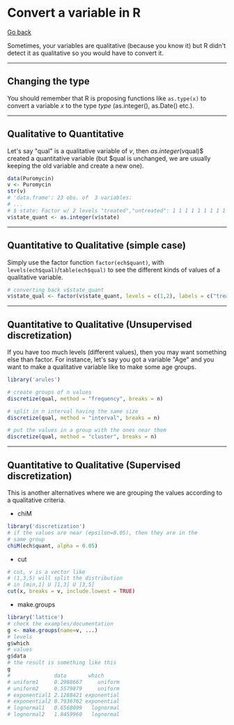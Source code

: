 # Convert a variable in R

[Go back](discovery.md)

Sometimes, your variables are qualitative
(because you know it)
but R didn't detect it as qualitative so you would have
to convert it.

<hr class="sr">

## Changing the type

You should remember that R is proposing functions
like ``as.type(x)`` to convert a variable $x$ to
the type $type$ (as.integer(), as.Date() etc.).

<hr class="sl">

## Qualitative to Quantitative

Let's say "qual" is a qualitative variable
of $v$, then $as.integer(v$qual)$
created a quantitative variable (but
$qual is unchanged, we are usually keeping
the old variable and create a new one).

```r
data(Puromycin)
v <- Puromycin
str(v)
# 'data.frame':	23 obs. of  3 variables:
# ...
# $ state: Factor w/ 2 levels "treated","untreated": 1 1 1 1 1 1 1 1 1 1 ...
v$state_quant <- as.integer(v$state)
```

<hr class="sr">

## Quantitative to Qualitative (simple case)

Simply use the factor function ``factor(ech$quant)``,
with ``levels(ech$qual)``/`table(ech$qual)` to see
the different kinds of values of a qualitative variable.

```r
# converting back v$state_quant
v$state_qual <- factor(v$state_quant, levels = c(1,2), labels = c("treated", "untreated"))
```

<hr class="sl">

## Quantitative to Qualitative (Unsupervised discretization)

If you have too much levels (different values), then you may want something
else than factor. For instance, let's say you got a variable "Age" and you
want to make a qualitative variable like to make some age groups.

```r
library('arules')

# create groups of n values
discretize(qual, method = "frequency", breaks = n)

# split in n interval having the same size
discretize(qual, method = "interval", breaks = n)

# put the values in a group with the ones near them
discretize(qual, method = "cluster", breaks = n)
```

<hr class="sr">

## Quantitative to Qualitative (Supervised discretization)

This is another alternatives where we are grouping the values
according to a qualitative criteria.

* chiM

```r
library('discretization')
# if the values are near (epsilon=0.05), then they are in the
# same group
chiM(ech$quant, alpha = 0.05)
```

* cut

```r
# cut, v is a vector like
# (1,3,5) will split the distribution
# in [min,1] U ]1,3] U ]3,5]
cut(x, breaks = v, include.lowest = TRUE)
```

* make.groups

```r
library('lattice')
# check the examples/documentation
g <- make.groups(name=v, ...)
# levels
g$which
# values
g$data
# the result is something like this
g
#              data       which
# uniform1     0.2988667     uniform
# uniform2     0.5579879     uniform
# exponential1 2.1288421 exponential
# exponential2 0.7936762 exponential
# lognormal1   0.6568099   lognormal
# lognormal2   1.8459960   lognormal
```